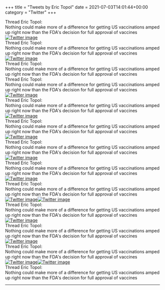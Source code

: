 +++
title = "Tweets by Eric Topol" 
date = 2021-07-03T14:01:44+00:00
category = "Twitter"
+++
<div class="tweet"> 
<div class="profile"> 
Thread Eric Topol: 
</div> 
<div class="tweet-content">Nothing could make more of a difference for getting US vaccinations amped up right now than the FDA's decision for full approval of vaccines</div></div><a href="E5YGYSHVIAMh70K.jpg"  ><img src="E5YGYSHVIAMh70K.jpg" alt="Twitter image" ></img></a><div class="tweet"> 
<div class="profile"> 
Thread Eric Topol: 
</div> 
<div class="tweet-content">Nothing could make more of a difference for getting US vaccinations amped up right now than the FDA's decision for full approval of vaccines</div></div><a href="E5YQ3rBVgAAAcHX.jpg"  ><img src="E5YQ3rBVgAAAcHX.jpg" alt="Twitter image" ></img></a><div class="tweet"> 
<div class="profile"> 
Thread Eric Topol: 
</div> 
<div class="tweet-content">Nothing could make more of a difference for getting US vaccinations amped up right now than the FDA's decision for full approval of vaccines</div></div><div class="tweet"> 
<div class="profile"> 
Thread Eric Topol: 
</div> 
<div class="tweet-content">Nothing could make more of a difference for getting US vaccinations amped up right now than the FDA's decision for full approval of vaccines</div></div><a href="E5YfpiAVkAQShYJ.jpg"  ><img src="E5YfpiAVkAQShYJ.jpg" alt="Twitter image" ></img></a><div class="tweet"> 
<div class="profile"> 
Thread Eric Topol: 
</div> 
<div class="tweet-content">Nothing could make more of a difference for getting US vaccinations amped up right now than the FDA's decision for full approval of vaccines</div></div><a href="E5YpDAQUcAQWn6L.jpg"  ><img src="E5YpDAQUcAQWn6L.jpg" alt="Twitter image" ></img></a><div class="tweet"> 
<div class="profile"> 
Thread Eric Topol: 
</div> 
<div class="tweet-content">Nothing could make more of a difference for getting US vaccinations amped up right now than the FDA's decision for full approval of vaccines</div></div><a href="E5Y1t8cVEAIp5S2.jpg"  ><img src="E5Y1t8cVEAIp5S2.jpg" alt="Twitter image" ></img></a><div class="tweet"> 
<div class="profile"> 
Thread Eric Topol: 
</div> 
<div class="tweet-content">Nothing could make more of a difference for getting US vaccinations amped up right now than the FDA's decision for full approval of vaccines</div></div><a href="E5Y302yVEAAIAXQ.jpg"  ><img src="E5Y302yVEAAIAXQ.jpg" alt="Twitter image" ></img></a><div class="tweet"> 
<div class="profile"> 
Thread Eric Topol: 
</div> 
<div class="tweet-content">Nothing could make more of a difference for getting US vaccinations amped up right now than the FDA's decision for full approval of vaccines</div></div><a href="E5Y54xWUUAUCJqx.jpg"  ><img src="E5Y54xWUUAUCJqx.jpg" alt="Twitter image" ></img></a><div class="tweet"> 
<div class="profile"> 
Thread Eric Topol: 
</div> 
<div class="tweet-content">Nothing could make more of a difference for getting US vaccinations amped up right now than the FDA's decision for full approval of vaccines</div></div><a href="E5ZGfbdVoAA5l-K.jpg"  ><img src="E5ZGfbdVoAA5l-K.jpg" alt="Twitter image" ></img></a><a href="E5ZGTvqVcAEJwoQ.jpg"  ><img src="E5ZGTvqVcAEJwoQ.jpg" alt="Twitter image" ></img></a><div class="tweet"> 
<div class="profile"> 
Thread Eric Topol: 
</div> 
<div class="tweet-content">Nothing could make more of a difference for getting US vaccinations amped up right now than the FDA's decision for full approval of vaccines</div></div><a href="E5ZaqmwUYAEZ7RS.jpg"  ><img src="E5ZaqmwUYAEZ7RS.jpg" alt="Twitter image" ></img></a><div class="tweet"> 
<div class="profile"> 
Thread Eric Topol: 
</div> 
<div class="tweet-content">Nothing could make more of a difference for getting US vaccinations amped up right now than the FDA's decision for full approval of vaccines</div></div><a href="E5ZpDbAUUAA8VcY.jpg"  ><img src="E5ZpDbAUUAA8VcY.jpg" alt="Twitter image" ></img></a><div class="tweet"> 
<div class="profile"> 
Thread Eric Topol: 
</div> 
<div class="tweet-content">Nothing could make more of a difference for getting US vaccinations amped up right now than the FDA's decision for full approval of vaccines</div></div><a href="E5Zxw9HVgAA3ZHx.jpg"  ><img src="E5Zxw9HVgAA3ZHx.jpg" alt="Twitter image" ></img></a><a href="E5Zxyb_UcAMMoLY.jpg"  ><img src="E5Zxyb_UcAMMoLY.jpg" alt="Twitter image" ></img></a><div class="tweet"> 
<div class="profile"> 
Thread Eric Topol: 
</div> 
<div class="tweet-content">Nothing could make more of a difference for getting US vaccinations amped up right now than the FDA's decision for full approval of vaccines</div></div>

---